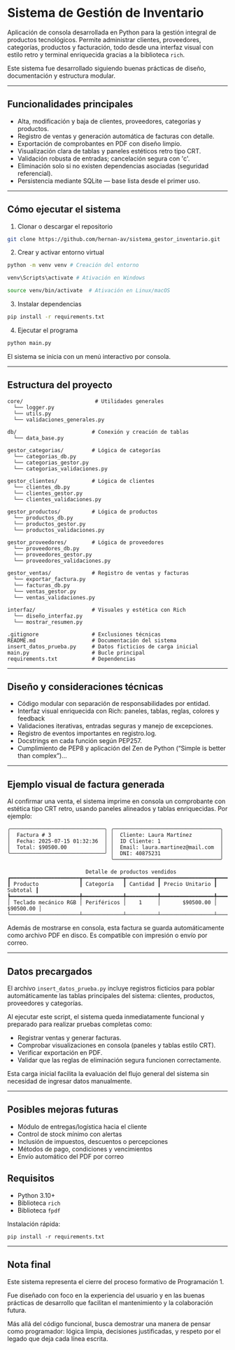 # Sistema de Gestión de Inventario

Aplicación de consola desarrollada en Python para la gestión integral de productos tecnológicos. Permite administrar clientes, proveedores, categorías, productos y facturación, todo desde una interfaz visual con estilo retro y terminal enriquecida gracias a la biblioteca `rich`.

Este sistema fue desarrollado siguiendo buenas prácticas de diseño, documentación y estructura modular.

---

## Funcionalidades principales

- Alta, modificación y baja de clientes, proveedores, categorías y productos.
- Registro de ventas y generación automática de facturas con detalle.
- Exportación de comprobantes en PDF con diseño limpio.
- Visualización clara de tablas y paneles estéticos retro tipo CRT.
- Validación robusta de entradas; cancelación segura con 'c'.
- Eliminación solo si no existen dependencias asociadas (seguridad referencial).
- Persistencia mediante SQLite — base lista desde el primer uso.

---

## Cómo ejecutar el sistema

1. Clonar o descargar el repositorio

```bash
git clone https://github.com/hernan-av/sistema_gestor_inventario.git
```

2. Crear y activar entorno virtual

```bash
python -m venv venv # Creación del entorno

venv\Scripts\activate # Ativación en Windows

source venv/bin/activate  # Ativación en Linux/macOS
```

3. Instalar dependencias

```bash
pip install -r requirements.txt
```

4. Ejecutar el programa

```bash
python main.py
```

El sistema se inicia con un menú interactivo por consola.

---

## Estructura del proyecto

```
core/                       # Utilidades generales
  └── logger.py
  └── utils.py
  └── validaciones_generales.py

db/                        # Conexión y creación de tablas
  └── data_base.py

gestor_categorias/         # Lógica de categorías
  └── categorias_db.py
  └── categorias_gestor.py
  └── categorias_validaciones.py

gestor_clientes/           # Lógica de clientes
  └── clientes_db.py
  └── clientes_gestor.py
  └── clientes_validaciones.py

gestor_productos/          # Lógica de productos
  └── productos_db.py
  └── productos_gestor.py
  └── productos_validaciones.py

gestor_proveedores/        # Lógica de proveedores
  └── proveedores_db.py
  └── proveedores_gestor.py
  └── proveedores_validaciones.py

gestor_ventas/             # Registro de ventas y facturas
  └── exportar_factura.py
  └── facturas_db.py
  └── ventas_gestor.py
  └── ventas_validaciones.py

interfaz/                  # Visuales y estética con Rich
  └── diseño_interfaz.py
  └── mostrar_resumen.py

.gitignore                 # Exclusiones técnicas
README.md                  # Documentación del sistema
insert_datos_prueba.py     # Datos ficticios de carga inicial
main.py                    # Bucle principal
requirements.txt           # Dependencias
```

---

## Diseño y consideraciones técnicas

- Código modular con separación de responsabilidades por entidad.
- Interfaz visual enriquecida con Rich: paneles, tablas, reglas, colores y feedback
- Validaciones iterativas, entradas seguras y manejo de excepciones.
- Registro de eventos importantes en registro.log.
- Docstrings en cada función según PEP257.
- Cumplimiento de PEP8 y aplicación del Zen de Python (“Simple is better than complex”)...

---

## Ejemplo visual de factura generada

Al confirmar una venta, el sistema imprime en consola un comprobante con estética tipo CRT retro, usando paneles alineados y tablas enriquecidas. Por ejemplo:

```
╭──────────────────────────────╮ ╭──────────────────────────────────╮
│  Factura # 3                 │ │  Cliente: Laura Martínez         │
│  Fecha: 2025-07-15 01:32:36  │ │  ID Cliente: 1                   │
│  Total: $90500.00            │ │  Email: laura.martinez@mail.com  │
╰──────────────────────────────╯ │  DNI: 40875231                   │
                                 ╰──────────────────────────────────╯

                         Detalle de productos vendidos
┏━━━━━━━━━━━━━━━━━━━━━━┳━━━━━━━━━━━━━┳━━━━━━━━━━┳━━━━━━━━━━━━━━━━━┳━━━━━━━━━━━┓
┃ Producto             ┃ Categoría   ┃ Cantidad ┃ Precio Unitario ┃  Subtotal ┃
┡━━━━━━━━━━━━━━━━━━━━━━╇━━━━━━━━━━━━━╇━━━━━━━━━━╇━━━━━━━━━━━━━━━━━╇━━━━━━━━━━━┩
│ Teclado mecánico RGB │ Periféricos │    1     │       $90500.00 │ $90500.00 │
└──────────────────────┴─────────────┴──────────┴─────────────────┴───────────┘
```

Además de mostrarse en consola, esta factura se guarda automáticamente como archivo PDF en disco. Es compatible con impresión o envío por correo.

---

## Datos precargados

El archivo `insert_datos_prueba.py` incluye registros ficticios para poblar automáticamente las tablas principales del sistema: clientes, productos, proveedores y categorías.

Al ejecutar este script, el sistema queda inmediatamente funcional y preparado para realizar pruebas completas como:

- Registrar ventas y generar facturas.
- Comprobar visualizaciones en consola (paneles y tablas estilo CRT).
- Verificar exportación en PDF.
- Validar que las reglas de eliminación segura funcionen correctamente.

Esta carga inicial facilita la evaluación del flujo general del sistema sin necesidad de ingresar datos manualmente.

---

## Posibles mejoras futuras

- Módulo de entregas/logística hacia el cliente
- Control de stock mínimo con alertas
- Inclusión de impuestos, descuentos o percepciones
- Métodos de pago, condiciones y vencimientos
- Envío automático del PDF por correo

## Requisitos

- Python 3.10+
- Biblioteca `rich`
- Biblioteca `fpdf`

Instalación rápida:

```
pip install -r requirements.txt
```

---

## Nota final

Este sistema representa el cierre del proceso formativo de Programación 1.

Fue diseñado con foco en la experiencia del usuario y en las buenas prácticas de desarrollo que facilitan el mantenimiento y la colaboración futura.

Más allá del código funcional, busca demostrar una manera de pensar como programador: lógica limpia, decisiones justificadas, y respeto por el legado que deja cada línea escrita.
